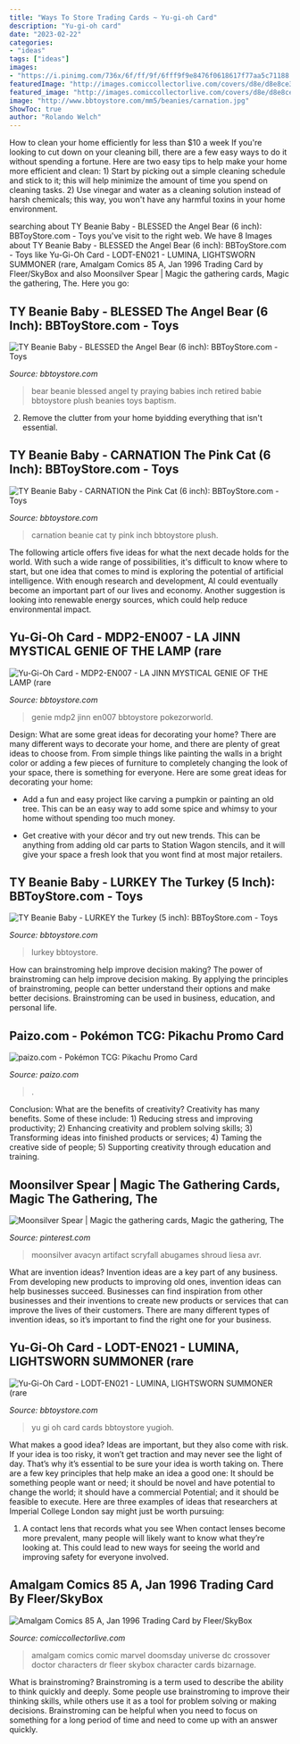 ```yaml
---
title: "Ways To Store Trading Cards ~ Yu-gi-oh Card"
description: "Yu-gi-oh card"
date: "2023-02-22"
categories:
- "ideas"
tags: ["ideas"]
images:
- "https://i.pinimg.com/736x/6f/ff/9f/6fff9f9e8476f0618617f77aa5c71188.jpg"
featuredImage: "http://images.comiccollectorlive.com/covers/d8e/d8e8ce38-0e21-42e8-8f83-cd4171d96801_tn.jpg"
featured_image: "http://images.comiccollectorlive.com/covers/d8e/d8e8ce38-0e21-42e8-8f83-cd4171d96801_tn.jpg"
image: "http://www.bbtoystore.com/mm5/beanies/carnation.jpg"
ShowToc: true
author: "Rolando Welch"
---
```



How to clean your home efficiently for less than $10 a week
If you're looking to cut down on your cleaning bill, there are a few easy ways to do it without spending a fortune. Here are two easy tips to help make your home more efficient and clean: 1) Start by picking out a simple cleaning schedule and stick to it; this will help minimize the amount of time you spend on cleaning tasks. 2) Use vinegar and water as a cleaning solution instead of harsh chemicals; this way, you won't have any harmful toxins in your home environment.

	

		
searching about TY Beanie Baby - BLESSED the Angel Bear (6 inch): BBToyStore.com - Toys you've visit to the right web. We have 8 Images about TY Beanie Baby - BLESSED the Angel Bear (6 inch): BBToyStore.com - Toys like Yu-Gi-Oh Card - LODT-EN021 - LUMINA, LIGHTSWORN SUMMONER (rare, Amalgam Comics 85 A, Jan 1996 Trading Card by Fleer/SkyBox and also Moonsilver Spear | Magic the gathering cards, Magic the gathering, The. Here you go:
		
    
## TY Beanie Baby - BLESSED The Angel Bear (6 Inch): BBToyStore.com - Toys

<img loading=lazy src="http://www.bbtoystore.com/mm5/beanies/blessed.jpg" onerror="this.onerror=null;this.src='https://tse3.mm.bing.net/th?id=OIP.7UWbxVcqVKqVpoV3AhGDGAHaHa&amp;pid=15.1';" alt="TY Beanie Baby - BLESSED the Angel Bear (6 inch): BBToyStore.com - Toys">

_Source: bbtoystore.com_

>bear beanie blessed angel ty praying babies inch retired babie bbtoystore plush beanies toys baptism. 

	

2. Remove the clutter from your home byidding everything that isn't essential.

    
## TY Beanie Baby - CARNATION The Pink Cat (6 Inch): BBToyStore.com - Toys

<img loading=lazy src="http://www.bbtoystore.com/mm5/beanies/carnation.jpg" onerror="this.onerror=null;this.src='https://tse1.mm.bing.net/th?id=OIP.dVeNoNR2FWUfvREa3ZAZ6gHaHa&amp;pid=15.1';" alt="TY Beanie Baby - CARNATION the Pink Cat (6 inch): BBToyStore.com - Toys">

_Source: bbtoystore.com_

>carnation beanie cat ty pink inch bbtoystore plush. 

	

The following article offers five ideas for what the next decade holds for the world. With such a wide range of possibilities, it's difficult to know where to start, but one idea that comes to mind is exploring the potential of artificial intelligence. With enough research and development, AI could eventually become an important part of our lives and economy. Another suggestion is looking into renewable energy sources, which could help reduce environmental impact.

    
## Yu-Gi-Oh Card - MDP2-EN007 - LA JINN MYSTICAL GENIE OF THE LAMP (rare

<img loading=lazy src="https://www.bbtoystore.com/mm5/yugioh/YU_MDP2EN007.jpg" onerror="this.onerror=null;this.src='https://tse3.mm.bing.net/th?id=OIP.p-a8G7q-T4PsanVsim7FfQHaK0&amp;pid=15.1';" alt="Yu-Gi-Oh Card - MDP2-EN007 - LA JINN MYSTICAL GENIE OF THE LAMP (rare">

_Source: bbtoystore.com_

>genie mdp2 jinn en007 bbtoystore pokezorworld. 

	

Design: What are some great ideas for decorating your home?
There are many different ways to decorate your home, and there are plenty of great ideas to choose from. From simple things like painting the walls in a bright color or adding a few pieces of furniture to completely changing the look of your space, there is something for everyone. Here are some great ideas for decorating your home: 
- Add a fun and easy project like carving a pumpkin or painting an old tree. This can be an easy way to add some spice and whimsy to your home without spending too much money. 

- Get creative with your décor and try out new trends. This can be anything from adding old car parts to Station Wagon stencils, and it will give your space a fresh look that you wont find at most major retailers.

    
## TY Beanie Baby - LURKEY The Turkey (5 Inch): BBToyStore.com - Toys

<img loading=lazy src="https://www.bbtoystore.com/mm5/beanies/lurkey.jpg" onerror="this.onerror=null;this.src='https://tse4.mm.bing.net/th?id=OIP.hzOo-kC1tH47HqSStqVfRgHaHa&amp;pid=15.1';" alt="TY Beanie Baby - LURKEY the Turkey (5 inch): BBToyStore.com - Toys">

_Source: bbtoystore.com_

>lurkey bbtoystore. 

	

How can brainstroming help improve decision making?
The power of brainstroming can help improve decision making. By applying the principles of brainstroming, people can better understand their options and make better decisions. Brainstroming can be used in business, education, and personal life.

    
## Paizo.com - Pokémon TCG: Pikachu Promo Card

<img loading=lazy src="http://cdn.paizo.com/image/product/catalog/PZOP/PZOP0077_500.jpeg" onerror="this.onerror=null;this.src='https://tse1.mm.bing.net/th?id=OIP.6sfFkhGKIw0kKHD3NyJWOAHaKU&amp;pid=15.1';" alt="paizo.com - Pokémon TCG: Pikachu Promo Card">

_Source: paizo.com_

>. 

	

Conclusion: What are the benefits of creativity?
Creativity has many benefits. Some of these include: 1) Reducing stress and improving productivity; 2) Enhancing creativity and problem solving skills; 3) Transforming ideas into finished products or services; 4) Taming the creative side of people; 5) Supporting creativity through education and training.

    
## Moonsilver Spear | Magic The Gathering Cards, Magic The Gathering, The

<img loading=lazy src="https://i.pinimg.com/736x/6f/ff/9f/6fff9f9e8476f0618617f77aa5c71188.jpg" onerror="this.onerror=null;this.src='https://tse4.mm.bing.net/th?id=OIP.9nAuYZlSTE8xS470m-rPTAHaKU&amp;pid=15.1';" alt="Moonsilver Spear | Magic the gathering cards, Magic the gathering, The">

_Source: pinterest.com_

>moonsilver avacyn artifact scryfall abugames shroud liesa avr. 

	

What are invention ideas?
Invention ideas are a key part of any business. From developing new products to improving old ones, invention ideas can help businesses succeed. Businesses can find inspiration from other businesses and their inventions to create new products or services that can improve the lives of their customers. There are many different types of invention ideas, so it’s important to find the right one for your business.

    
## Yu-Gi-Oh Card - LODT-EN021 - LUMINA, LIGHTSWORN SUMMONER (rare

<img loading=lazy src="http://www.bbtoystore.com/mm5/yugioh/YU_LODTEN021.jpg" onerror="this.onerror=null;this.src='https://tse3.mm.bing.net/th?id=OIP.6FrYjuQ0jJ-kJdBPuz8xoAHaKw&amp;pid=15.1';" alt="Yu-Gi-Oh Card - LODT-EN021 - LUMINA, LIGHTSWORN SUMMONER (rare">

_Source: bbtoystore.com_

>yu gi oh card cards bbtoystore yugioh. 

	

What makes a good idea?
Ideas are important, but they also come with risk. If your idea is too risky, it won’t get traction and may never see the light of day. That’s why it’s essential to be sure your idea is worth taking on. There are a few key principles that help make an idea a good one: It should be something people want or need; it should be novel and have potential to change the world; it should have a commercial Potential; and it should be feasible to execute. Here are three examples of ideas that researchers at Imperial College London say might just be worth pursuing: 
1. A contact lens that records what you see When contact lenses become more prevalent, many people will likely want to know what they’re looking at. This could lead to new ways for seeing the world and improving safety for everyone involved.

    
## Amalgam Comics 85 A, Jan 1996 Trading Card By Fleer/SkyBox

<img loading=lazy src="http://images.comiccollectorlive.com/covers/d8e/d8e8ce38-0e21-42e8-8f83-cd4171d96801_tn.jpg" onerror="this.onerror=null;this.src='https://tse3.mm.bing.net/th?id=OIP.SYLfZLcQmvkFpkE6JtMbNwAAAA&amp;pid=15.1';" alt="Amalgam Comics 85 A, Jan 1996 Trading Card by Fleer/SkyBox">

_Source: comiccollectorlive.com_

>amalgam comics comic marvel doomsday universe dc crossover doctor characters dr fleer skybox character cards bizarnage. 

	

What is brainstroming?
Brainstroming is a term used to describe the ability to think quickly and deeply. Some people use brainstroming to improve their thinking skills, while others use it as a tool for problem solving or making decisions. Brainstroming can be helpful when you need to focus on something for a long period of time and need to come up with an answer quickly.

